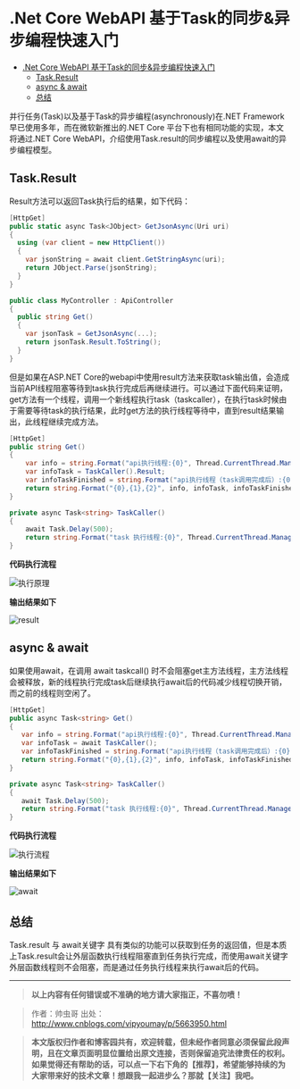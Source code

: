 # .Net Core WebAPI 基于Task的同步&异步编程快速入门

<!-- TOC depthFrom:1 depthTo:6 withLinks:1 updateOnSave:1 orderedList:0 -->

- [.Net Core WebAPI 基于Task的同步&异步编程快速入门](#net-core-webapi-基于task的同步异步编程快速入门)
	- [Task.Result](#taskresult)
	- [async & await](#async-await)
	- [总结](#总结)

<!-- /TOC -->

并行任务(Task)以及基于Task的异步编程(asynchronously)在.NET Framework早已使用多年，而在微软新推出的.NET Core 平台下也有相同功能的实现，本文将通过.NET Core WebAPI，介绍使用Task.result的同步编程以及使用await的异步编程模型。

## Task.Result
Result方法可以返回Task执行后的结果，如下代码：

```cs
[HttpGet]
public static async Task<JObject> GetJsonAsync(Uri uri)
{
  using (var client = new HttpClient())
  {
    var jsonString = await client.GetStringAsync(uri);
    return JObject.Parse(jsonString);
  }
}

public class MyController : ApiController
{
  public string Get()
  {
    var jsonTask = GetJsonAsync(...);
    return jsonTask.Result.ToString();
  }
}

```

但是如果在ASP.NET Core的webapi中使用result方法来获取task输出值，会造成当前API线程阻塞等待到task执行完成后再继续进行。可以通过下面代码来证明，get方法有一个线程，调用一个新线程执行task（taskcaller），在执行task时候由于需要等待task的执行结果，此时get方法的执行线程等待中，直到result结果输出，此线程继续完成方法。

```cs
[HttpGet]
public string Get()
{
    var info = string.Format("api执行线程:{0}", Thread.CurrentThread.ManagedThreadId);
    var infoTask = TaskCaller().Result;
    var infoTaskFinished = string.Format("api执行线程（task调用完成后）:{0}", Thread.CurrentThread.ManagedThreadId);
    return string.Format("{0},{1},{2}", info, infoTask, infoTaskFinished);
}

private async Task<string> TaskCaller()
{
    await Task.Delay(500);
    return string.Format("task 执行线程:{0}", Thread.CurrentThread.ManagedThreadId);
}

```
**代码执行流程**

![执行原理](http://qiniu.xdpie.com/4b7004780714aad9a609d21e9dbea589.png?imageView2/2/w/900)


**输出结果如下**

![result](http://qiniu.xdpie.com/7e3662b6cbda472f37752029ad591100.png?imageView2/2/w/900)

## async & await

如果使用await，在调用 await taskcall() 时不会阻塞get主方法线程，主方法线程会被释放，新的线程执行完成task后继续执行await后的代码减少线程切换开销，而之前的线程则空闲了。

```csharp
[HttpGet]
public async Task<string> Get()
{
   var info = string.Format("api执行线程:{0}", Thread.CurrentThread.ManagedThreadId);
   var infoTask = await TaskCaller();
   var infoTaskFinished = string.Format("api执行线程（task调用完成后）:{0}", Thread.CurrentThread.ManagedThreadId);
   return string.Format("{0},{1},{2}", info, infoTask, infoTaskFinished);
}

private async Task<string> TaskCaller()
{
   await Task.Delay(500);
   return string.Format("task 执行线程:{0}", Thread.CurrentThread.ManagedThreadId);
}

```
**代码执行流程**

![执行流程](http://qiniu.xdpie.com/2263197e4e730bd5c8888c6c2bc63b6f.png?imageView2/2/w/900)

**输出结果如下**

![await](http://qiniu.xdpie.com/9f8367a3908228b2513124c422517aa6.png?imageView2/2/w/900)

## 总结
Task.result 与 await关键字 具有类似的功能可以获取到任务的返回值，但是本质上Task.result会让外层函数执行线程阻塞直到任务执行完成，而使用await关键字外层函数线程则不会阻塞，而是通过任务执行线程来执行await后的代码。

----

> **以上内容有任何错误或不准确的地方请大家指正，不喜勿喷！**

> 作者：帅虫哥 出处： [http://www.cnblogs.com/vipyoumay/p/5663950.html ](http://www.cnblogs.com/vipyoumay/p/5663950.html)

> **本文版权归作者和博客园共有，欢迎转载，但未经作者同意必须保留此段声明，且在文章页面明显位置给出原文连接，否则保留追究法律责任的权利。如果觉得还有帮助的话，可以点一下右下角的【推荐】，希望能够持续的为大家带来好的技术文章！想跟我一起进步么？那就【关注】我吧。**
